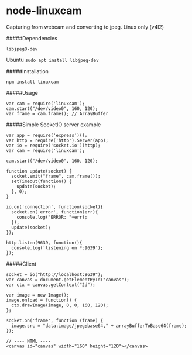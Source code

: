# node-linuxcam
Capturing from webcam and converting to jpeg. Linux only (v4l2)

#####Dependencies
```
libjpeg8-dev
```
Ubuntu ```sudo apt install libjpeg-dev```

#####Installation
```
npm install linuxcam
```

#####Usage

```
var cam = require('linuxcam');
cam.start("/dev/video0", 160, 120);
var frame = cam.frame(); // ArrayBuffer
```

#####Simple SocketIO server example

```
var app = require('express')();
var http = require('http').Server(app);
var io = require('socket.io')(http);
var cam = require('linuxcam');

cam.start("/dev/video0", 160, 120);

function update(socket) {
  socket.emit("frame", cam.frame());
  setTimeout(function() {
    update(socket);
  }, 0);
}

io.on('connection', function(socket){
  socket.on('error', function(err){
    console.log("ERROR: "+err);
  });
  update(socket);
});

http.listen(9639, function(){
  console.log('listening on *:9639');
});

```
#####Client
```
socket = io("http://localhost:9639");
var canvas = document.getElementById("canvas");
var ctx = canvas.getContext("2d");

var image = new Image();
image.onload = function() {
  ctx.drawImage(image, 0, 0, 160, 120);
};

socket.on('frame', function (frame) {
  image.src = "data:image/jpeg;base64," + arrayBufferToBase64(frame);
});

// ---- HTML ----
<canvas id="canvas" width="160" height="120"></canvas>
```
